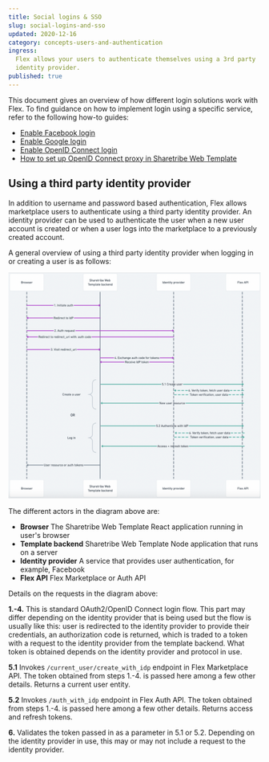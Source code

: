 ```yaml
---
title: Social logins & SSO
slug: social-logins-and-sso
updated: 2020-12-16
category: concepts-users-and-authentication
ingress:
  Flex allows your users to authenticate themselves using a 3rd party
  identity provider.
published: true
---
```


This document gives an overview of how different login solutions work
with Flex. To find guidance on how to implement login using a specific
service, refer to the following how-to guides:

- [Enable Facebook login](/how-to/enable-facebook-login/)
- [Enable Google login](/how-to/enable-google-login/)
- [Enable OpenID Connect login](/how-to/enable-open-id-connect-login/)
- [How to set up OpenID Connect proxy in Sharetribe Web Template](/how-to/setup-open-id-connect-proxy/)

## Using a third party identity provider

In addition to username and password based authentication, Flex allows
marketplace users to authenticate using a third party identity provider.
An identity provider can be used to authenticate the user when a new
user account is created or when a user logs into the marketplace to a
previously created account.

A general overview of using a third party identity provider when logging
in or creating a user is as follows:

[![Auth flow using a 3rd party identity provider](auth-flow.png 'Auth flow using a 3rd party identity provider')](/background-assets/sso-auth-flow-large.png)

The different actors in the diagram above are:

- **Browser** The Sharetribe Web Template React application running in
  user's browser
- **Template backend** Sharetribe Web Template Node application that
  runs on a server
- **Identity provider** A service that provides user authentication, for
  example, Facebook
- **Flex API** Flex Marketplace or Auth API

Details on the requests in the diagram above:

**1.-4.** This is standard OAuth2/OpenID Connect login flow. This part
may differ depending on the identity provider that is being used but the
flow is usually like this: user is redirected to the identity provider
to provide their credentials, an authorization code is returned, which
is traded to a token with a request to the identity provider from the
template backend. What token is obtained depends on the identity
provider and protocol in use.

**5.1** Invokes `/current_user/create_with_idp` endpoint in Flex
Marketplace API. The token obtained from steps 1.-4. is passed here
among a few other details. Returns a current user entity.

**5.2** Invokes `/auth_with_idp` endpoint in Flex Auth API. The token
obtained from steps 1.-4. is passed here among a few other details.
Returns access and refresh tokens.

**6.** Validates the token passed in as a parameter in 5.1 or 5.2.
Depending on the identity provider in use, this may or may not include a
request to the identity provider.

